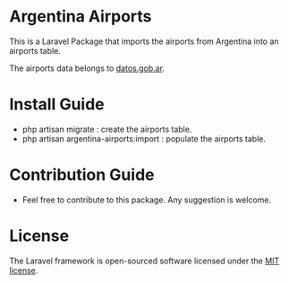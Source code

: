 # Argentina Airports
This is a Laravel Package that imports the airports from Argentina into an airports table.

The airports data belongs to [datos.gob.ar](https://datos.gob.ar/dataset/transporte-lista-aeropuertos).

# Install Guide
- php artisan migrate : create the airports table.
- php artisan argentina-airports:import : populate the airports table.

# Contribution Guide
- Feel free to contribute to this package. Any suggestion is welcome.

# License
The Laravel framework is open-sourced software licensed under the [MIT license](https://opensource.org/license/mit/).
